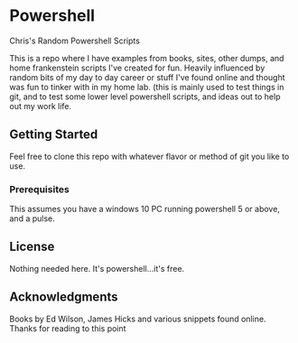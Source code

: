 # Powershell
Chris's Random Powershell Scripts

This is a repo where I have examples from books, sites, other dumps, and home frankenstein scripts I've created for fun. Heavily influenced by random bits of my day to day career or stuff I've found online and thought was fun to tinker with in my home lab. (this is mainly used to test things in git, and to test some lower level powershell scripts, and ideas out to help out my work life. 

## Getting Started

Feel free to clone this repo with whatever flavor or method of git you like to use. 

### Prerequisites

This assumes you have a windows 10 PC running powershell 5 or above, and a pulse. 

## License

Nothing needed here. It's powershell...it's free.

## Acknowledgments

Books by Ed Wilson, James Hicks and various snippets found online.
Thanks for reading to this point
